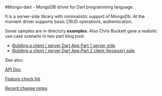 #Mongo-dart - MongoDB driver for Dart programming language.

It is a server-side library with minimalistic support of MongoDb. At the moment driver supports basic CRUD operations, authentication.

Some samples are in directory **examples**. Also Chris Buckett gave a realistic use case scenario in two part blog post:

 - [Building a client / server Dart App Part 1 server side](http://blog.dartwatch.com/2012/03/building-client-server-dart-app-part-1.html)
 - [Building a client / server Dart App Part 2 client (browser) side](http://blog.dartwatch.com/2012/03/building-client-server-dart-app-part-2.html)

See also:

[API Doc](http://vadimtsushko.github.com/mongo_dart/)

[Feature check list](https://github.com/vadimtsushko/mongo_dart/blob/master/doc/feature_checklist.md)

[Recent change notes](https://github.com/vadimtsushko/mongo_dart/blob/master/doc/change_notes.md)
